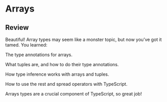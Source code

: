 # Arrays

## Review

Beautiful! Array types may seem like a monster topic, but now you’ve got it tamed. You learned:

The type annotations for arrays.

What tuples are, and how to do their type annotations.

How type inference works with arrays and tuples.

How to use the rest and spread operators with TypeScript.

Arrays types are a crucial component of TypeScript, so great job!
